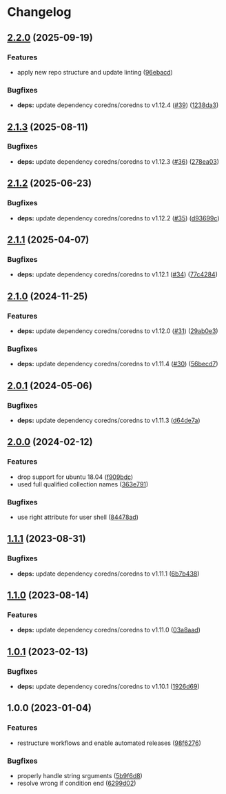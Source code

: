 # Changelog

## [2.2.0](https://github.com/rolehippie/coredns/compare/v2.1.3...v2.2.0) (2025-09-19)


### Features

* apply new repo structure and update linting ([96ebacd](https://github.com/rolehippie/coredns/commit/96ebacd46870cf19d5f15097867368a8d3ab5160))


### Bugfixes

* **deps:** update dependency coredns/coredns to v1.12.4 ([#39](https://github.com/rolehippie/coredns/issues/39)) ([1238da3](https://github.com/rolehippie/coredns/commit/1238da34d21225d294011e8692e8d4683e4e1f69))

## [2.1.3](https://github.com/rolehippie/coredns/compare/v2.1.2...v2.1.3) (2025-08-11)


### Bugfixes

* **deps:** update dependency coredns/coredns to v1.12.3 ([#36](https://github.com/rolehippie/coredns/issues/36)) ([278ea03](https://github.com/rolehippie/coredns/commit/278ea034fdedfa717d84109a58fc16957e049497))

## [2.1.2](https://github.com/rolehippie/coredns/compare/v2.1.1...v2.1.2) (2025-06-23)


### Bugfixes

* **deps:** update dependency coredns/coredns to v1.12.2 ([#35](https://github.com/rolehippie/coredns/issues/35)) ([d93699c](https://github.com/rolehippie/coredns/commit/d93699c170ba3a41b6713bbba6f8417c8ad40a2c))

## [2.1.1](https://github.com/rolehippie/coredns/compare/v2.1.0...v2.1.1) (2025-04-07)


### Bugfixes

* **deps:** update dependency coredns/coredns to v1.12.1 ([#34](https://github.com/rolehippie/coredns/issues/34)) ([77c4284](https://github.com/rolehippie/coredns/commit/77c4284b727a190cfdab3789a6a1ead675d12455))

## [2.1.0](https://github.com/rolehippie/coredns/compare/v2.0.1...v2.1.0) (2024-11-25)


### Features

* **deps:** update dependency coredns/coredns to v1.12.0 ([#31](https://github.com/rolehippie/coredns/issues/31)) ([29ab0e3](https://github.com/rolehippie/coredns/commit/29ab0e360c8c7ae23907af3edd89e3c27d46010a))


### Bugfixes

* **deps:** update dependency coredns/coredns to v1.11.4 ([#30](https://github.com/rolehippie/coredns/issues/30)) ([56becd7](https://github.com/rolehippie/coredns/commit/56becd77c5e3123fc65796b9751b28f59d359747))

## [2.0.1](https://github.com/rolehippie/coredns/compare/v2.0.0...v2.0.1) (2024-05-06)


### Bugfixes

* **deps:** update dependency coredns/coredns to v1.11.3 ([d64de7a](https://github.com/rolehippie/coredns/commit/d64de7aa6b9de845a40b0c68a32ef65aa5919524))

## [2.0.0](https://github.com/rolehippie/coredns/compare/v1.1.1...v2.0.0) (2024-02-12)


### Features

* drop support for ubuntu 18.04 ([f909bdc](https://github.com/rolehippie/coredns/commit/f909bdc5896dc28dec64f0c4557005d987cb5bd3))
* used full qualified collection names ([363e791](https://github.com/rolehippie/coredns/commit/363e7913a20188f1ab09b349c44608a797569aa7))


### Bugfixes

* use right attribute for user shell ([84478ad](https://github.com/rolehippie/coredns/commit/84478adeb8df5d3d03bab4feecd97dbcedbd978c))

## [1.1.1](https://github.com/rolehippie/coredns/compare/v1.1.0...v1.1.1) (2023-08-31)


### Bugfixes

* **deps:** update dependency coredns/coredns to v1.11.1 ([6b7b438](https://github.com/rolehippie/coredns/commit/6b7b438f7fb37adfe9115016a20cd18252e279c1))

## [1.1.0](https://github.com/rolehippie/coredns/compare/v1.0.1...v1.1.0) (2023-08-14)


### Features

* **deps:** update dependency coredns/coredns to v1.11.0 ([03a8aad](https://github.com/rolehippie/coredns/commit/03a8aad57ba8da0148acdf45a7f50617d0ca01d8))

## [1.0.1](https://github.com/rolehippie/coredns/compare/v1.0.0...v1.0.1) (2023-02-13)


### Bugfixes

* **deps:** update dependency coredns/coredns to v1.10.1 ([1926d69](https://github.com/rolehippie/coredns/commit/1926d69dbdcffaad6221d4341518737f8f43c35b))

## 1.0.0 (2023-01-04)


### Features

* restructure workflows and enable automated releases ([98f6276](https://github.com/rolehippie/coredns/commit/98f6276ef7bcab342f7e7746a34cfbd119a814f8))


### Bugfixes

* properly handle string srguments ([5b9f6d8](https://github.com/rolehippie/coredns/commit/5b9f6d865af4f8f002b98e176774e5ae507de126))
* resolve wrong if condition end ([6299d02](https://github.com/rolehippie/coredns/commit/6299d027f2102b813f9aba5db528ca58a8d5091a))
